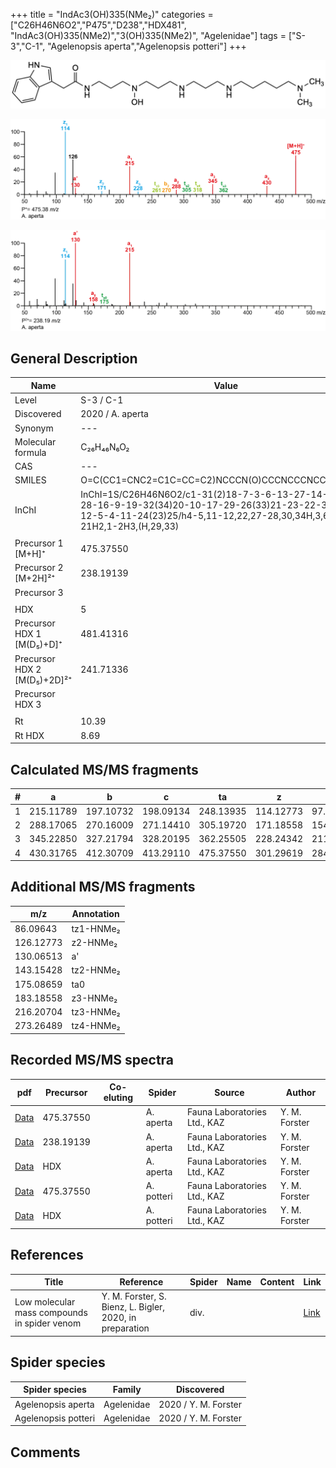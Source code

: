+++
title = "IndAc3(OH)335(NMe₂)"
categories = ["C26H46N6O2","P475","D238","HDX481",
"IndAc3(OH)335(NMe2)","3(OH)335(NMe2)",
"Agelenidae"]
tags = ["S-3","C-1",
"Agelenopsis aperta","Agelenopsis potteri"]
+++

![](/img/IndAc3(OH)335(NMe2).png)

![](/img_MSMS/475_IndAc3(OH)335(NMe2)_Aa.png?classes=border)

![](/img_MSMS/475_IndAc3(OH)335(NMe2)_Aa_2.png?classes=border)

## General Description

| Name                        | Value            |
|-----------------------------|------------------|
| Level                       | S-3 / C-1               |
| Discovered                  | 2020 / A. aperta |
| Synonym                     | ---              |
| Molecular formula           | C₂₆H₄₆N₆O₂       |
| CAS                         | ---              |
| SMILES | O=C(CC1=CNC2=C1C=CC=C2)NCCCN(O)CCCNCCCNCCCCCN(C)C  |
| InChI  | InChI=1S/C26H46N6O2/c1-31(2)18-7-3-6-13-27-14-8-15-28-16-9-19-32(34)20-10-17-29-26(33)21-23-22-30-25-12-5-4-11-24(23)25/h4-5,11-12,22,27-28,30,34H,3,6-10,13-21H2,1-2H3,(H,29,33)  |
|                             |                  |
| Precursor 1 [M+H]⁺          | 475.37550        |
| Precursor 2 [M+2H]²⁺        | 238.19139        |
| Precursor 3                 |                  |
|                             |                  |
| HDX                         | 5                |
| Precursor HDX 1 [M(D₅)+D]⁺   | 481.41316        |
| Precursor HDX 2 [M(D₅)+2D]²⁺ | 241.71336        |
| Precursor HDX 3             |                  |
|                             |                  |
| Rt                          | 10.39            |
| Rt HDX                      | 8.69             |

## Calculated MS/MS fragments

| # | a         | b         | c         | ta        | z         | y         | tz        |
|---|-----------|-----------|-----------|-----------|-----------|-----------|-----------|
| 1 | 215.11789 | 197.10732 | 198.09134 | 248.13935 | 114.12773 | 97.10118 | 131.15428 |
| 2 | 288.17065 | 270.16009 | 271.14410 | 305.19720 | 171.18558 | 154.15903 | 188.21212 |
| 3 | 345.22850 | 327.21794 | 328.20195 | 362.25505 | 228.24342 | 211.21688 | 261.26489 |
| 4 | 430.31765 | 412.30709 | 413.29110 | 475.37550 | 301.29619 | 284.26964 | 318.32274 |

## Additional MS/MS fragments

| m/z       | Annotation |
|-----------|------------|
| 86.09643  | tz1-HNMe₂  |
| 126.12773 | z2-HNMe₂   |
| 130.06513 | a'         |
| 143.15428 | tz2-HNMe₂  |
| 175.08659 | ta0        |
| 183.18558 | z3-HNMe₂   |
| 216.20704 | tz3-HNMe₂  |
| 273.26489 | tz4-HNMe₂  |

## Recorded MS/MS spectra

| pdf                                                      | Precursor | Co-eluting | Spider    | Source                       | Author        |
|----------------------------------------------------------|-----------|------------|-----------|------------------------------|---------------|
| [Data](/pdf/A-aperta/475_IndAc3(OH)335(NMe2)_Aa.pdf)     | 475.37550 |            | A. aperta | Fauna Laboratories Ltd., KAZ | Y. M. Forster |
| [Data](/pdf/A-aperta/475_IndAc3(OH)335(NMe2)_Aa_2.pdf)   | 238.19139 |            | A. aperta | Fauna Laboratories Ltd., KAZ | Y. M. Forster |
| [Data](/pdf/A-aperta/475_IndAc3(OH)335(NMe2)_Aa_HDX.pdf) | HDX       |            | A. aperta | Fauna Laboratories Ltd., KAZ | Y. M. Forster |
| [Data](/pdf/A-potteri/475_IndAc3(OH)335(NMe2)_Ap.pdf) | 475.37550 |           | A. potteri | Fauna Laboratories Ltd., KAZ | Y. M. Forster |
| [Data](/pdf/A-potteri/475_IndAc3(OH)335(NMe2)_Ap_HDX.pdf) | HDX |           | A. potteri | Fauna Laboratories Ltd., KAZ | Y. M. Forster |

## References

| Title     | Reference   | Spider    | Name   | Content  | Link |
|-----------|-------------|-----------|--------|----------|-----|
| Low molecular mass compounds in spider venom      | Y. M. Forster, S. Bienz, L. Bigler, 2020, in preparation          | div.       |   |   | [Link](unknown) |

## Spider species

| Spider species     | Family     | Discovered           |
|--------------------|------------|----------------------|
| Agelenopsis aperta | Agelenidae | 2020 / Y. M. Forster |
| Agelenopsis potteri | Agelenidae | 2020 / Y. M. Forster |

## Comments